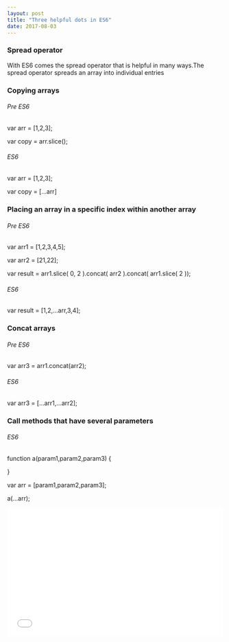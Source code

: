 ```yaml
---
layout: post
title: "Three helpful dots in ES6"
date: 2017-08-03
---
```


<h3> Spread operator </h3>

<p> With ES6 comes the spread operator that is helpful in many ways.The spread operator spreads an array into individual entries  </p>

<h3> Copying arrays </h3>

<h6> Pre ES6 </h6>

<div class="code">

<p>var arr = [1,2,3]; </p>
<p>var copy  = arr.slice();</p>

</div>

<h6> ES6 </h6>

<div class="code">

<p>var arr = [1,2,3]; </p>
<p>var copy  = [...arr]</p>

</div>


<h3> Placing an array in a specific index within another array </h3>
<h6> Pre ES6 </h6>

<div class="code">
<p>var arr1 = [1,2,3,4,5];</p>
<p>var arr2 = [21,22];</p>
<p>var result = arr1.slice( 0, 2 ).concat( arr2 ).concat( arr1.slice( 2 ));</p>
</div>

<h6> ES6 </h6>

<div class="code">
  var result = [1,2,...arr,3,4];
</div>

<h3> Concat arrays </h3>

<h6> Pre ES6 </h6>

<div class="code">
  var arr3 = arr1.concat(arr2);
</div>

<h6> ES6 </h6>

<div class="code">
  var arr3 = [...arr1,...arr2];
</div>

<h3> Call methods that have several parameters </h3>

<h6> ES6 </h6>

<div class="code">
<p>function a(param1,param2,param3) {</p>
  
<p>}</p>
<p> var arr = [param1,param2,param3]; </p>
<p> a(...arr); </p>
</div>


<iframe width="100%" height="300" src="//jsfiddle.net/pree888/f53hc7Lj/embedded/" allowfullscreen="allowfullscreen" frameborder="0"></iframe>


